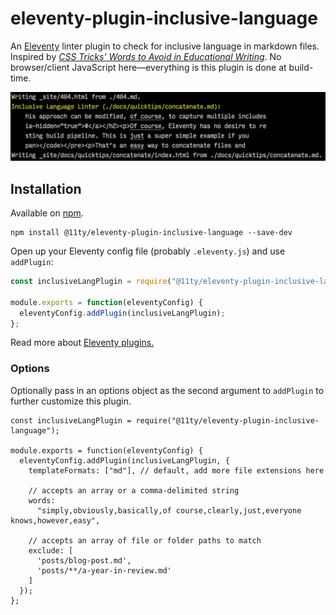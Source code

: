 # eleventy-plugin-inclusive-language

An [Eleventy](https://github.com/11ty/eleventy) linter plugin to check for inclusive language in markdown files. Inspired by [_CSS Tricks’ Words to Avoid in Educational Writing_](https://css-tricks.com/words-avoid-educational-writing/). No browser/client JavaScript here—everything is this plugin is done at build-time.

![Sample screenshot of eleventy-plugin-inclusive-language in action](./assets/sample-screenshot.png)

## Installation

Available on [npm](https://www.npmjs.com/package/@11ty/eleventy-plugin-inclusive-language).

```
npm install @11ty/eleventy-plugin-inclusive-language --save-dev
```

Open up your Eleventy config file (probably `.eleventy.js`) and use `addPlugin`:

```js
const inclusiveLangPlugin = require("@11ty/eleventy-plugin-inclusive-language");

module.exports = function(eleventyConfig) {
  eleventyConfig.addPlugin(inclusiveLangPlugin);
};
```

Read more about [Eleventy plugins.](https://www.11ty.io/docs/plugins/)

### Options

Optionally pass in an options object as the second argument to `addPlugin` to further customize this plugin.

```
const inclusiveLangPlugin = require("@11ty/eleventy-plugin-inclusive-language");

module.exports = function(eleventyConfig) {
  eleventyConfig.addPlugin(inclusiveLangPlugin, {
    templateFormats: ["md"], // default, add more file extensions here

    // accepts an array or a comma-delimited string
    words:
      "simply,obviously,basically,of course,clearly,just,everyone knows,however,easy",

    // accepts an array of file or folder paths to match
    exclude: [
      'posts/blog-post.md',
      'posts/**/a-year-in-review.md'
    ]
  });
};

```
